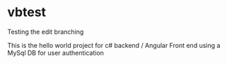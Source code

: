 # vbtest
Testing the edit branching

This is the hello world project for c# backend / Angular Front end using a MySql DB for user authentication
